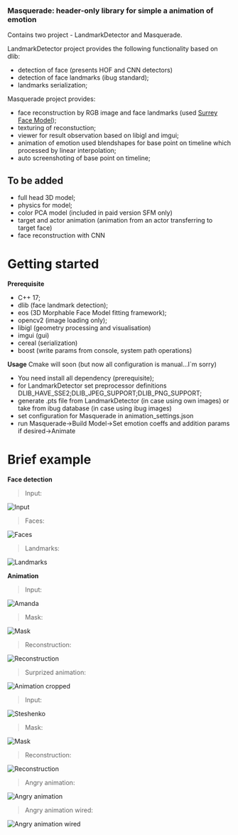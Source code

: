 ### Masquerade: header-only library for simple a animation of emotion

Contains two project - LandmarkDetector and Masquerade.

LandmarkDetector project provides the following functionality based on dlib:
- detection of face (presents HOF and CNN detectors)
- detection of face landmarks (ibug standard);
- landmarks serialization;

Masquerade project provides:
- face reconstruction by RGB image and face landmarks (used [Surrey Face Model](http://https://www.cvssp.org/faceweb/3dmm/facemodel/ "Surrey Face Model"));
- texturing of reconstuction;
- viewer for result observation based on libigl and imgui;
- animation of emotion used blendshapes for base point on timeline which processed by linear interpolation;
- auto screenshoting of base point on timeline;

## To be added
- full head 3D model;
- physics for model;
- color PCA model (included in paid version SFM only)
- target and actor animation (animation from an actor transferring to target face)
- face reconstruction with CNN

# Getting started
**Prerequisite**
- C++ 17;
- dlib (face landmark detection);
- eos (3D Morphable Face Model fitting framework);
- opencv2 (image loading only);
- libigl (geometry processing and visualisation)
- imgui (gui)
- cereal (serialization)
- boost (write params from console, system path operations)

**Usage**
Cmake will soon (but now all configuration is manual...I`m sorry)
- You need install all dependency (prerequisite);
- for LandmarkDetector set preprocessor definitions DLIB_HAVE_SSE2;DLIB_JPEG_SUPPORT;DLIB_PNG_SUPPORT;
- generate .pts file from LandmarkDetector (in case using own images) or take from ibug database (in case using ibug images)
- set configuration for Masquerade in animation_settings.json
- run Masquerade->Build Model->Set emotion coeffs and addition params if desired->Animate

# Brief example
**Face detection**

>Input:

![Input](https://github.com/CorvoOrc/Masquerade/blob/master/images/IntelSummer.jpg)

>Faces:

![Faces](https://github.com/CorvoOrc/Masquerade/blob/master/images/intelFaces.png "Faces")

>Landmarks:

![Landmarks](https://github.com/CorvoOrc/Masquerade/blob/master/images/intelContours.png "Contours")

**Animation**

>Input:

![Amanda](https://github.com/CorvoOrc/Masquerade/blob/master/images/image_0010.png "Amanda")

>Mask:

![Mask](https://github.com/CorvoOrc/Masquerade/blob/master/images/image_0010Mask.png "Mask")

>Reconstruction:

![Reconstruction](https://github.com/CorvoOrc/Masquerade/blob/master/images/amanda_full.png "Reconstruction")

>Surprized animation:

![Animation cropped](https://github.com/CorvoOrc/Masquerade/blob/master/images/amanda_combined.png "Animation cropped")

>Input:

![Steshenko](https://github.com/CorvoOrc/Masquerade/blob/master/images/steshFace.png "Steshenko")

>Mask:

![Mask](https://github.com/CorvoOrc/Masquerade/blob/master/images/steshMask.png "Mask")

>Reconstruction:

![Reconstruction](https://github.com/CorvoOrc/Masquerade/blob/master/images/editor_common.png "Reconstruction")

>Angry animation:

![Angry animation](https://github.com/CorvoOrc/Masquerade/blob/master/images/corvo_combined.png "Angry animation")

>Angry animation wired:

![Angry animation wired](https://github.com/CorvoOrc/Masquerade/blob/master/images/corvo_combined_wired.png "Angry animation wired")
